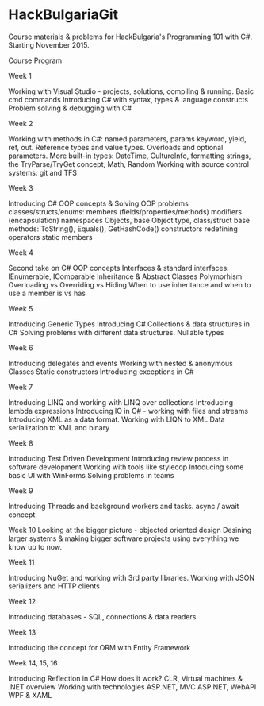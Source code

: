 # HackBulgariaGit
Course materials & problems for HackBulgaria's Programming 101 with C#. Starting November 2015.

Course Program

Week 1

Working with Visual Studio - projects, solutions, compiling & running.
Basic cmd commands
Introducing C# with syntax, types & language constructs
Problem solving & debugging with C#

Week 2

Working with methods in C#: named parameters, params keyword, yield, ref, out. Reference types and value types. Overloads and optional parameters.
More built-in types: DateTime, CultureInfo, formatting strings, the TryParse/TryGet concept, Math, Random
Working with source control systems: git and TFS

Week 3

Introducing C# OOP concepts & Solving OOP problems
classes/structs/enums: members (fields/properties/methods)
modifiers (encapsulation)
namespaces
Objects, base Object type, class/struct
base methods: ToString(), Equals(), GetHashCode()
constructors
redefining operators
static members

Week 4

Second take on C# OOP concepts
Interfaces & standard interfaces: IEnumerable, IComparable
Inheritance & Abstract Classes
Polymorhism
Overloading vs Overriding vs Hiding
When to use inheritance and when to use a member
is vs has

Week 5

Introducing Generic Types
Introducing C# Collections & data structures in C#
Solving problems with different data structures.
Nullable types

Week 6

Introducing delegates and events
Working with nested & anonymous Classes
Static constructors
Introducing exceptions in C#

Week 7

Introducing LINQ and working with LINQ over collections
Introducing lambda expressions
Introducing IO in C# - working with files and streams
Introducing XML as a data format. Working with LIQN to XML
Data serialization to XML and binary

Week 8

Introducing Test Driven Development
Introducing review process in software development
Working with tools like stylecop
Intoducing some basic UI with WinForms
Solving problems in teams

Week 9

Introducing Threads and background workers and tasks.
async / await concept

Week 10
Looking at the bigger picture - objected oriented design
Desining larger systems & making bigger software projects using everything we know up to now.

Week 11

Introducing NuGet and working with 3rd party libraries.
Working with JSON serializers and HTTP clients

Week 12

Introducing databases - SQL, connections & data readers.

Week 13

Introducing the concept for ORM with Entity Framework

Week 14, 15, 16

Introducing Reflection in C#
How does it work? CLR, Virtual machines & .NET overview
Working with technologies
ASP.NET, MVC
ASP.NET, WebAPI
WPF & XAML
